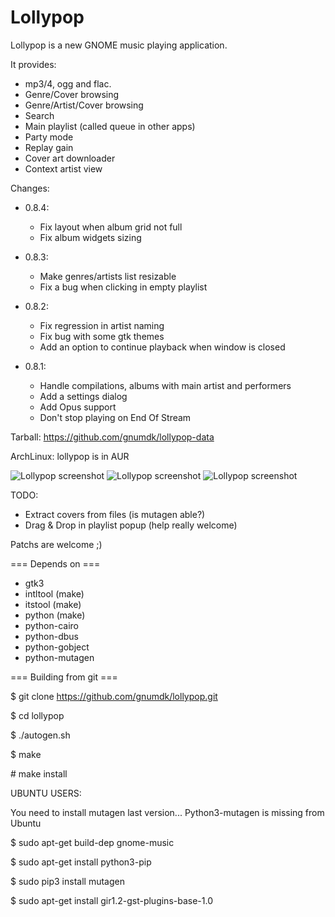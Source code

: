 Lollypop
========================

Lollypop is a new GNOME music playing application.

It provides:
- mp3/4, ogg and flac.
- Genre/Cover browsing
- Genre/Artist/Cover browsing
- Search
- Main playlist (called queue in other apps)
- Party mode
- Replay gain
- Cover art downloader
- Context artist view

Changes:
* 0.8.4:
  - Fix layout when album grid not full
  - Fix album widgets sizing
* 0.8.3:
  - Make genres/artists list resizable
  - Fix a bug when clicking in empty playlist
* 0.8.2:
  - Fix regression in artist naming
  - Fix bug with some gtk themes
  - Add an option to continue playback when window is closed

* 0.8.1:
  - Handle compilations, albums with main artist and performers
  - Add a settings dialog
  - Add Opus support
  - Don't stop playing on End Of Stream

Tarball: https://github.com/gnumdk/lollypop-data

ArchLinux: lollypop is in AUR

![Lollypop screenshot](https://github.com/gnumdk/lollypop-data/raw/master/lollypop1.png)
![Lollypop screenshot](https://github.com/gnumdk/lollypop-data/raw/master/lollypop2.png)
![Lollypop screenshot](https://github.com/gnumdk/lollypop-data/raw/master/lollypop3.png)

TODO:
- Extract covers from files (is mutagen able?)
- Drag & Drop in playlist popup (help really welcome)

Patchs are welcome ;)


=== Depends on ===
- gtk3
- intltool (make)
- itstool (make)
- python (make)
- python-cairo
- python-dbus
- python-gobject
- python-mutagen



=== Building from git ===

$ git clone https://github.com/gnumdk/lollypop.git

$ cd lollypop

$ ./autogen.sh

$ make

\# make install


UBUNTU USERS:

You need to install mutagen last version... Python3-mutagen is missing from Ubuntu

$ sudo apt-get build-dep gnome-music

$ sudo apt-get install python3-pip

$ sudo pip3 install mutagen

$ sudo apt-get install gir1.2-gst-plugins-base-1.0
